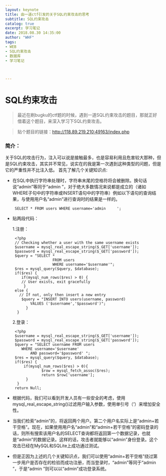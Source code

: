 ```yaml
---
layout: keynote
title: 由一道ctf引发的关于SQL约束攻击的思考
subtitle: SQL约束攻击
catalog: true
excerpt: 学习笔记
date: 2018.08.30 14:35:00
author: "WHF"
tags:
- WEB
- SQL约束攻击
- 数据库
- 学习笔记
   

   
---
```




# SQL约束攻击

> 最近在刷bugku的ctf题的时候，遇到一道SQL约束攻击的题目，那就正好借着这个题目，来深入学习下SQL约束攻击。

> 贴个题目的链接：http://118.89.219.210:49163/index.php

### 简介：

关于SQL的攻击行为，注入可以说是接触最多，也是容易利用且危害较大那种，但是SQL约束攻击，其实并不常见，说实在的我是第一次遇到这种类型的问题，但是它的严重性并不比注入低。
首先了解几个关键知识点:

- 在SQL中执行字符串处理时，字符串末尾的空格符将会被删除。换句话说“admin”等同于“admin ”，对于绝大多数情况来说都是成立的（诸如WHERE子句中的字符串或INSERT语句中的字符串）例如以下语句的查询结果，与使用用户名“admin”进行查询时的结果是一样的。
	
	   SELECT * FROM users WHERE username='admin     ';
	
- 贴两段代码：

    1.注册：
	
       <?php
       // Checking whether a user with the same username exists
       $username = mysql_real_escape_string($_GET['username']);
       $password = mysql_real_escape_string($_GET['password']);
       $query = "SELECT *
                        FROM users
                        WHERE username='$username'";
       $res = mysql_query($query, $database);
       if($res) {
          if(mysql_num_rows($res) > 0) {
          // User exists, exit gracefully
           }
       else {
         // If not, only then insert a new entry
          $query = "INSERT INTO users(username, password)
              VALUES ('$username','$password')";
            }
        }

    2.登录：
	
       <?php
       $username = mysql_real_escape_string($_GET['username']);
       $password = mysql_real_escape_string($_GET['password']);
       $query = "SELECT username FROM users
          WHERE username='$username'
              AND password='$password' ";
       $res = mysql_query($query, $database);
       if($res) {
           if(mysql_num_rows($res) > 0){
                   $row = mysql_fetch_assoc($res);
                   return $row['username'];
            }
        }
       return Null;
     
     
- 根据代码，我们可以看到开发人员有一些安全的考虑，使用mysql_real_escape_string()过滤用户输入参数，使用单引号（’）来增加安全性。

- 当我们检索“admin”的，将返回两个用户。第二个用户名实际上是“admin+若干空格”。现在，如果使用用户名“admin”和“admin+若干空格”的密码登录的话，则所有搜索该用户名的SELECT查询都将返回第一个数据记录，也就是“admin”的数据记录。这样的话，攻击者就能够以“admin”身份登录。这个攻击已经在MySQL和SQLite上成功通过测试。
	
- 但是正因为上述的几个关键知识点，我们可以使用“admin+若干空格”绕过第一步用户是否存在的检验而成功注册，而当登录时，“admin”等同于“admin ”，于是“admin  ”则可以以“admin”成功登录系统。
	
	

